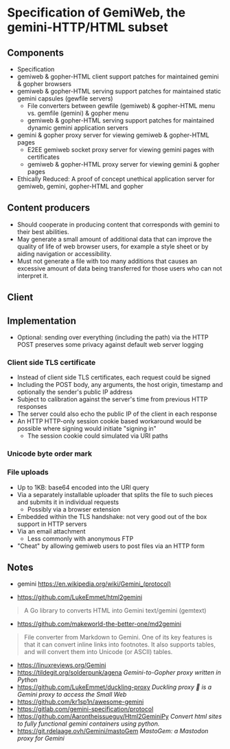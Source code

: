 # Specification of GemiWeb, the gemini-HTTP/HTML subset

## Components

* Specification
* gemiweb & gopher-HTML client support patches for maintained gemini & gopher browsers
* gemiweb & gopher-HTML serving support patches for maintained static gemini capsules (gewfile servers)
  * File converters between gewfile (gemiweb) & gopher-HTML menu vs. gemfile (gemini) & gopher menu
  * gemiweb & gopher-HTML serving support patches for maintained dynamic gemini application servers
* gemini & gopher proxy server for viewing gemiweb & gopher-HTML pages
  * E2EE gemiweb socket proxy server for viewing gemini pages with certificates
  * gemiweb & gopher-HTML proxy server for viewing gemini & gopher pages
* Ethically Reduced: A proof of concept unethical application server for gemiweb, gemini, gopher-HTML and gopher

## Content producers

* Should cooperate in producing content that corresponds with gemini to their best abilities.
* May generate a small amount of additional data that can improve the quality of life of web browser users, for example a style sheet or by aiding navigation or accessibility.
* Must not generate a file with too many additions that causes an excessive amount of data being transferred for those users who can not interpret it.

## Client

## Implementation

* Optional: sending over everything (including the path) via the HTTP POST preserves some privacy against default web server logging

### Client side TLS certificate

* Instead of client side TLS certificates, each request could be signed
* Including the POST body, any arguments, the host origin, timestamp and optionally the sender's public IP address
* Subject to calibration against the server's time from previous HTTP responses
* The server could also echo the public IP of the client in each response
* An HTTP HTTP-only session cookie based workaround would be possible where signing would initiate "signing in"
  * The session cookie could simulated via URI paths

### Unicode byte order mark

### File uploads

* Up to 1KB: base64 encoded into the URI query
* Via a separately installable uploader that splits the file to such pieces and submits it in individual requests
  * Possibly via a browser extension
* Embedded within the TLS handshake: not very good out of the box support in HTTP servers
* Via an email attachment
  * Less commonly with anonymous FTP
* "Cheat" by allowing gemiweb users to post files via an HTTP form

## Notes

* gemini https://en.wikipedia.org/wiki/Gemini_(protocol)

* https://github.com/LukeEmmet/html2gemini

> A Go library to converts HTML into Gemini text/gemini (gemtext)

* https://github.com/makeworld-the-better-one/md2gemini

> File converter from Markdown to Gemini.
> One of its key features is that it can convert inline links into footnotes. It also supports tables, and will convert them into Unicode (or ASCII) tables.

* https://linuxreviews.org/Gemini
* https://tildegit.org/solderpunk/agena _Gemini-to-Gopher proxy written in Python_
* https://github.com/LukeEmmet/duckling-proxy _Duckling proxy 🦆 is a Gemini proxy to access the Small Web_
* https://github.com/kr1sp1n/awesome-gemini
* https://gitlab.com/gemini-specification/protocol
* https://github.com/Aarontheissueguy/Html2GeminiPy _Convert html sites to fully functional gemini containers using python._
* https://git.rdelaage.ovh/Gemini/mastoGem _MastoGem: a Mastodon proxy for Gemini_
